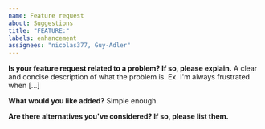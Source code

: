 ```yaml
---
name: Feature request
about: Suggestions
title: "FEATURE:"
labels: enhancement
assignees: "nicolas377, Guy-Adler"
---
```


**Is your feature request related to a problem? If so, please explain.**
A clear and concise description of what the problem is. Ex. I'm always frustrated when [...]

**What would you like added?**
Simple enough.

**Are there alternatives you've considered? If so, please list them.**
